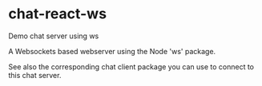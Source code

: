 # chat-react-ws
Demo chat server using ws

A Websockets based webserver using the Node 'ws' package.

See also the corresponding chat client package you can use to connect to this chat server.
